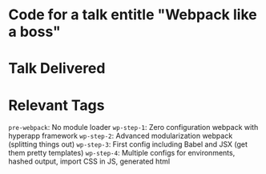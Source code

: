 # Code for a talk entitle "Webpack like a boss"

# Talk Delivered



# Relevant Tags

`pre-webpack`: No module loader
`wp-step-1`: Zero configuration webpack with hyperapp framework
`wp-step-2`: Advanced modularization webpack (splitting things out)
`wp-step-3`: First config including Babel and JSX (get them pretty templates)
`wp-step-4`: Multiple configs for environments, hashed output, import CSS in JS, generated html